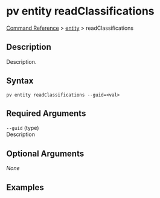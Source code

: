 # pv entity readClassifications
[Command Reference](../../../README.md#command-reference) > [entity](./main.md) > readClassifications

## Description
Description.

## Syntax
```
pv entity readClassifications --guid=<val>
```

## Required Arguments
`--guid` (type)  
Description

## Optional Arguments
*None*

## Examples
```powershell

```